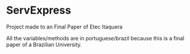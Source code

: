 # ServExpress
Project made to an Final Paper of Etec Itaquera

All the variables/methods are in portuguese/brazil because this is a final paper of a Brazilian University.

